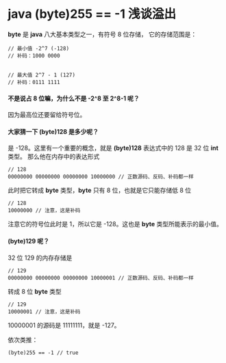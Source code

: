 # java (byte)255 == -1 浅谈溢出

**byte** 是 **java** 八大基本类型之一，有符号 8 位存储，
它的存储范围是：

 ```@java
 // 最小值 -2^7 (-128)
 // 补码：1000 0000
 

// 最大值 2^7 - 1 (127)
// 补码：0111 1111
```

#### 不是说占 8 位嘛，为什么不是 -2^8 至 2^8-1 呢？

因为最高位还要留给符号位。

#### 大家猜一下 (byte)128 是多少呢？

是 -128。这里有一个重要的概念，就是 **(byte)128** 表达式中的 128 是 32 位 **int** 类型。
那么他在内存中的表达形式

 ```@java
 // 128
00000000 00000000 00000000 10000000 // 正数源码、反码、补码都一样
```

此时把它转成 **byte** 类型，**byte** 只有 8 位，也就是它只能存储低 8 位

 ```@java
 // 128
10000000 // 注意，这是补码
```

注意它的符号位此时是 1，所以它是 -128。这也是 **byte** 类型所能表示的最小值。


#### (byte)129 呢？

32 位 129 的内存存储是

 ```@java
 // 129
00000000 00000000 00000000 10000001 // 正数源码、反码、补码都一样
```

转成 8 位 **byte** 类型

 ```@java
 // 129
10000001 // 注意，这是补码
```

10000001 的源码是 11111111，就是 -127。

依次类推：

 ```@java
(byte)255 == -1 // true
```
